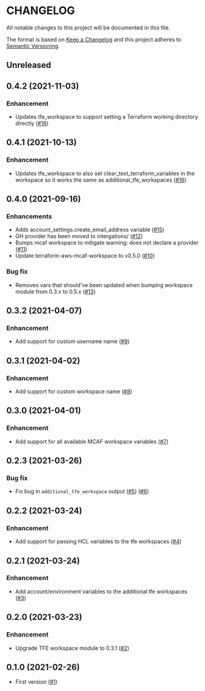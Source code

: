# CHANGELOG

All notable changes to this project will be documented in this file.

The format is based on [Keep a Changelog](http://keepachangelog.com/) and this project adheres to [Semantic Versioning](http://semver.org/).

## Unreleased

## 0.4.2 (2021-11-03)
### Enhancement
* Updates tfe_workspace to support setting a Terraform working directory directly ([#16](https://github.com/schubergphilis/terraform-aws-mcaf-avm/pull/17))

## 0.4.1 (2021-10-13)
### Enhancement
* Updates tfe_workspace to also set clear_text_terraform_variables in the workspace so it works the same as additional_tfe_workspaces ([#16](https://github.com/schubergphilis/terraform-aws-mcaf-avm/pull/16))

## 0.4.0 (2021-09-16)
### Enhancements
* Adds account_settings.create_email_address variable ([#15](https://github.com/schubergphilis/terraform-aws-mcaf-avm/pull/15))
* GH provider has been moved to intergations/ ([#12](https://github.com/schubergphilis/terraform-aws-mcaf-avm/pull/12))
* Bumps mcaf workspace to mitigate warning: does not declare a provider ([#11](https://github.com/schubergphilis/terraform-aws-mcaf-avm/pull/11))
* Update terraform-aws-mcaf-workspace to v0.5.0 ([#10](https://github.com/schubergphilis/terraform-aws-mcaf-avm/pull/10))

### Bug fix
* Removes vars that should've been updated when bumping workspace module from 0.3.x to 0.5.x ([#13](https://github.com/schubergphilis/terraform-aws-mcaf-avm/pull/13))

## 0.3.2 (2021-04-07)
### Enhancement
* Add support for custom username name ([#9](https://github.com/schubergphilis/terraform-aws-mcaf-avm/pull/9))

## 0.3.1 (2021-04-02)
### Enhancement
* Add support for custom workspace name ([#8](https://github.com/schubergphilis/terraform-aws-mcaf-avm/pull/8))

## 0.3.0 (2021-04-01)
### Enhancement
* Add support for all available MCAF workspace variables ([#7](https://github.com/schubergphilis/terraform-aws-mcaf-avm/pull/7))

## 0.2.3 (2021-03-26)
### Bug fix
* Fix bug in `additional_tfe_workspace` output ([#5](https://github.com/schubergphilis/terraform-aws-mcaf-avm/pull/5)) ([#6](https://github.com/schubergphilis/terraform-aws-mcaf-avm/pull/6))

## 0.2.2 (2021-03-24)
### Enhancement
* Add support for passing HCL variables to the tfe workspaces ([#4](https://github.com/schubergphilis/terraform-aws-mcaf-avm/pull/4))

## 0.2.1 (2021-03-24)
### Enhancement
* Add account/environment variables to the additional tfe workspaces ([#3](https://github.com/schubergphilis/terraform-aws-mcaf-avm/pull/3))

## 0.2.0 (2021-03-23)
### Enhancement
* Upgrade TFE workspace module to 0.3.1 ([#2](https://github.com/schubergphilis/terraform-aws-mcaf-avm/pull/2))

## 0.1.0 (2021-02-26)
* First version ([#1](https://github.com/schubergphilis/terraform-aws-mcaf-avm/pull/1))
